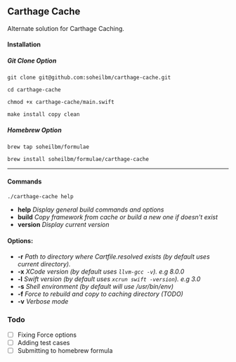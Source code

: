 ## Carthage Cache
Alternate solution for Carthage Caching.

#### Installation

##### Git Clone Option
`git clone git@github.com:soheilbm/carthage-cache.git`

`cd carthage-cache`

`chmod +x carthage-cache/main.swift`

`make install copy clean`

##### Homebrew Option
`brew tap soheilbm/formulae`

`brew install soheilbm/formulae/carthage-cache`

- - -

#### Commands
``` bash
./carthage-cache help
```

- **help**     *Display general build commands and options*
- **build**    *Copy framework from cache or build a new one if doesn't exist*
- **version**  *Display current version*


#### Options:
-   **-r**    *Path to directory where Cartfile.resolved exists (by default uses current directory).*
-   **-x**    *XCode version (by default uses `llvm-gcc -v`). e.g 8.0.0*
-   **-l**    *Swift version (by default uses `xcrun swift -version`). e.g 3.0*
-   **-s**    *Shell environment (by default will use /usr/bin/env)*
-   **-f**    *Force to rebuild and copy to caching directory (TODO)*
-   **-v**    *Verbose mode*


### Todo
- [ ] Fixing Force options
- [ ] Adding test cases
- [ ] Submitting to homebrew formula
